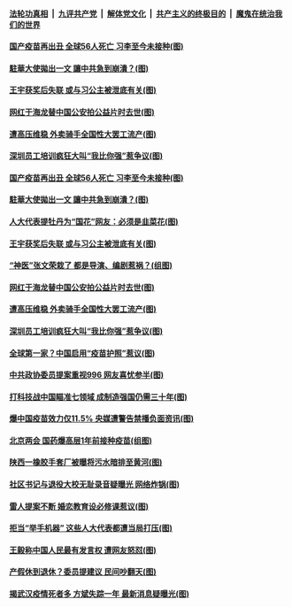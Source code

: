 

####  [法轮功真相](../../../../basic/blob/master/README.md?t=03111331) &nbsp;|&nbsp; [九评共产党](../../../../9ping.md/blob/master/README.md?t=03111331) &nbsp;|&nbsp; [解体党文化](../../../../jtdwh.md/blob/master/README.md?t=03111331)  &nbsp;|&nbsp; [共产主义的终极目的](../../../../gczydzjmd.md/blob/master/README.md?t=03111331) &nbsp;|&nbsp; [魔鬼在统治我们的世界](../../../../mgztzwmdsj.md/blob/master/README.md?t=03111331) 

#### [国产疫苗再出丑 全球56人死亡 习李至今未接种(图)](../pages/p1/965177.md?t=03111331) 

#### [駐華大使拋出一文 讓中共急到崩潰？(图)](../pages/p1/965173.md?t=03111331) 

#### [王宇获奖后失联 或与习公主被泄底有关(图)](../pages/p1/965128.md?t=03111331) 

#### [网红于海龙替中国公安拍公益片时去世(图)](../pages/p1/965143.md?t=03111331) 

#### [遭高压维稳 外卖骑手全国性大罢工流产(图)](../pages/p1/965100.md?t=03111331) 

#### [深圳员工培训疯狂大叫“我比你强”惹争议(图)](../pages/p1/965091.md?t=03111331) 

#### [国产疫苗再出丑 全球56人死亡 习李至今未接种(图)](../pages/p1/965177.md?t=03111331) 

#### [駐華大使拋出一文 讓中共急到崩潰？(图)](../pages/p1/965173.md?t=03111331) 

#### [人大代表提牡丹为“国花”网友：必须是韭菜花(图)](../pages/p1/965175.md?t=03111331) 

#### [王宇获奖后失联 或与习公主被泄底有关(图)](../pages/p1/965128.md?t=03111331) 

#### [“神医”张文荣栽了 都是导演、编剧惹祸？(组图)](../pages/p1/965149.md?t=03111331) 

#### [网红于海龙替中国公安拍公益片时去世(图)](../pages/p1/965143.md?t=03111331) 

#### [遭高压维稳 外卖骑手全国性大罢工流产(图)](../pages/p1/965100.md?t=03111331) 

#### [深圳员工培训疯狂大叫“我比你强”惹争议(图)](../pages/p1/965091.md?t=03111331) 

#### [全球第一家？中国启用“疫苗护照”惹议(图)](../pages/p1/965016.md?t=03111331) 

#### [中共政协委员提案重视996 网友喜忧参半(图)](../pages/p1/965071.md?t=03111331) 

#### [打科技战中国瞄准七领域 成制造强国仍需三十年(图)](../pages/p1/965078.md?t=03111331) 

#### [爆中国疫苗效力仅11.5% 央媒遭警告禁播负面资讯(图)](../pages/p1/965013.md?t=03111331) 

#### [北京两会 国药爆高层1年前接种疫苗(组图)](../pages/p1/965059.md?t=03111331) 

#### [陕西一橡胶手套厂被曝将污水暗排至黄河(图)](../pages/p1/965004.md?t=03111331) 

#### [社区书记与退役大校无耻录音疑曝光 网络炸锅(图)](../pages/p1/964946.md?t=03111331) 

#### [雷人提案不断 婚恋教育设必修课惹议(图)](../pages/p1/964972.md?t=03111331) 

#### [拒当“举手机器” 这些人大代表都遭当局打压(图)](../pages/p1/964940.md?t=03111331) 

#### [王毅称中国人民最有发言权 遭网友怒怼(图)](../pages/p1/964955.md?t=03111331) 

#### [产假休到退休？委员提建议 民间吵翻天(图)](../pages/p1/964911.md?t=03111331) 

#### [揭武汉疫情死者多 方斌失踪一年 最新消息疑曝光(图)](../pages/p1/964921.md?t=03111331) 

